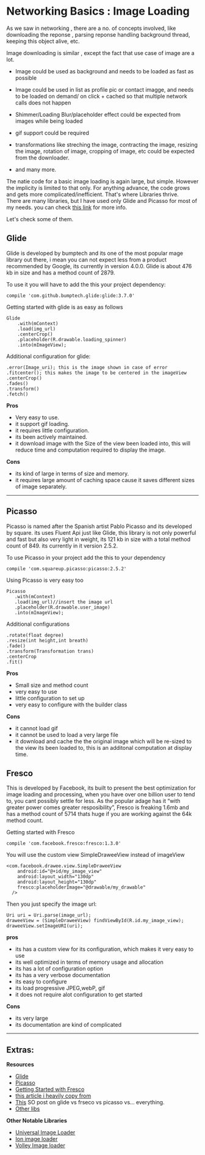 # Networking Basics : Image Loading  

As we saw in networking , there are a no. of concepts involved, like downloading the reponse , parsing reponse handling background thread, keeping this object alive, etc.  

Image downloading is similar , except the fact that use case of image are a lot.  

-  Image could be used as background and needs to be loaded as fast as possible
- Image could be used in list as profile pic or contact imagge, and needs to be loaded on demand/ on click + cached so that multiple network calls does not happen  
- Shimmer/Loading Blur/placeholder effect could be expected from images while being loaded   

- gif support could be required  
- transformations like streching the image, contracting the image, resizing the image, rotation of image, cropping of image, etc could be expected from the downloader.  
- and many more.  

The natie code for a basic image loading is again large, but simple. However the implicity is limited to that only. For anything advance, the code grows and gets more complicated/inefficient. That's where Libraries thrive.   
There are many libraries, but I have used only Glide and Picasso for most of my needs. you can check [this link](https://ourcodeworld.com/articles/read/929/top-10-best-android-image-loading-and-caching-libraries)  for more info.  

Let's check some of them.  


## Glide

Glide is developed by bumptech and its one of the most popular mage library out there, i mean you can not expect less from a product recommended by Google, its currently in version 4.0.0. Glide is about 476 kb in size and has a method count of 2879.  

To use it you will have to add the this your project dependency:  

```
compile 'com.github.bumptech.glide:glide:3.7.0'
```

Getting started with glide is as easy as follows  

```
Glide
    .with(mContext)
    .load(img_url)
    .centerCrop()
    .placeholder(R.drawable.loading_spinner)
    .into(mImageView);
```

Additional configuration for glide:  
   
```
.error(Image_uri); this is the image shown in case of error
.fitcenter(); this makes the image to be centered in the imageView
.centerCrop()
.fades()
.transform()
.fetch()
```

**Pros**  

- Very easy to use.  
- it support gif loading.  
- it requires little configuration.  
- its been actively maintained.  
- it download image with the Size of the view been loaded into, this will reduce time and computation required to display the image.  


**Cons**  

- its kind of large in terms of size and memory.  
- it requires large amount of caching space cause it saves different sizes of image separately.  

---


## Picasso  
Picasso is named after the Spanish artist Pablo Picasso and its developed by square. its uses Fluent Api just like Glide, this library is not only powerful and fast but also very light in weight, its 121 kb in size with a total method count of 849. its currently in it version 2.5.2.  


To use Picasso in your project add the this to your dependency  
```
compile 'com.squareup.picasso:picasso:2.5.2'
```

Using Picasso is very easy too  

```
Picasso
   .with(mContext)
   .load(img_url)//insert the image url
   .placeholder(R.drawable.user_image)
   .into(mImageView);
```

Additional configurations  

```
.rotate(float degree)
.resize(int height,int breath)
.fade()
.transform(Transformation trans)
.centerCrop
.fit()
```  

**Pros**  

- Small size and method count
- very easy to use
- little configuration to set up
- very easy to configure with the builder class  

**Cons**  

- it cannot load gif  
- it cannot be used to load a very large file  
- it download and cache the the original image which will be re-sized to the view its been loaded to, this is an additonal computation at display time.  


## Fresco  
This is developed by Facebook, its built to present the best optimization for image loading and processing, when you have over one billion user to tend to, you cant possibly settle for less. As the popular adage has it “with greater power comes greater resposibility”, Fresco is freaking 1.6mb and has a method count of 5714 thats huge if you are working against the 64k method count.  

Getting started with Fresco  
```
compile 'com.facebook.fresco:fresco:1.3.0'
```  

You will use the custom view SimpleDraweeView instead of imageView  

```
<com.facebook.drawee.view.SimpleDraweeView
    android:id="@+id/my_image_view"
    android:layout_width="130dp"
    android:layout_height="130dp"
    fresco:placeholderImage="@drawable/my_drawable"
  />
```  

Then you just specify the image url:  

```
Uri uri = Uri.parse(image_url);
draweeView = (SimpleDraweeView) findViewById(R.id.my_image_view);
draweeView.setImageURI(uri);
```  


**pros**  

- its has a custom view for its configuration, which makes it very easy to use  
- its well optimized in terms of memory usage and allocation  
- its has a lot of configuration option  
- its has a very verbose documentation  
- its easy to configure  
- its load progressive JPEG,webP, gif  
- it does not require alot configuration to get started  

**Cons**  

- its very large  
- its documentation are kind of complicated   

---   


## Extras:  

**Resources**  

- [Glide](https://github.com/bumptech/glide)  
- [Picasso](http://square.github.io/picasso/)  
- [Getting Started with Fresco](http://frescolib.org/docs/getting-started.html)  
- [this article i heavily copy from](https://medium.com/@afomic/android-image-processing-libraries-a68e306f58d1)    
- [This](https://stackoverflow.com/questions/29363321/picasso-v-s-imageloader-v-s-fresco-vs-glide) SO post on glide vs frseco vs picasso vs... everything.  
- [Other libs](https://ourcodeworld.com/articles/read/929/top-10-best-android-image-loading-and-caching-libraries)

**Other Notable Libraries**  

- [Universal Image Loader](https://github.com/nostra13/Android-Universal-Image-Loader)  
- [Ion image loader](https://github.com/koush/ion)  
- [Volley Image loader](https://www.truiton.com/2015/03/android-volley-imageloader-networkimageview-example/)